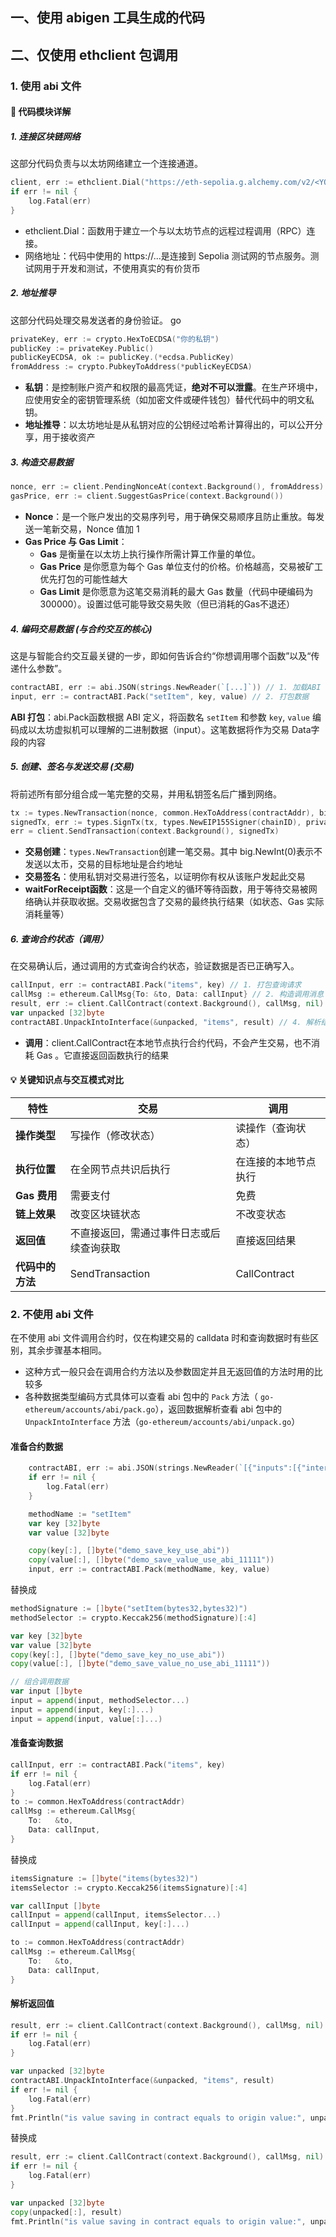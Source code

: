 ## 一、使用 abigen 工具生成的代码




## 二、仅使用 ethclient 包调用
### 1. 使用 abi 文件
#### 🔎 **代码模块详解**
##### 1. 连接区块链网络
这部分代码负责与以太坊网络建立一个连接通道。
```go
client, err := ethclient.Dial("https://eth-sepolia.g.alchemy.com/v2/<YOUR_API_KEY>")
if err != nil {
    log.Fatal(err)
}
```
- ethclient.Dial：函数用于建立一个与以太坊节点的远程过程调用（RPC）连接。
- 网络地址：代码中使用的 https://...是连接到 Sepolia 测试网的节点服务。测试网用于开发和测试，不使用真实的有价货币

##### 2. 地址推导
这部分代码处理交易发送者的身份验证。
go
```go
privateKey, err := crypto.HexToECDSA("你的私钥")
publicKey := privateKey.Public()
publicKeyECDSA, ok := publicKey.(*ecdsa.PublicKey)
fromAddress := crypto.PubkeyToAddress(*publicKeyECDSA)
```

- **私钥**：是控制账户资产和权限的最高凭证，**绝对不可以泄露**。在生产环境中，应使用安全的密钥管理系统（如加密文件或硬件钱包）替代代码中的明文私钥。
- **地址推导**：以太坊地址是从私钥对应的公钥经过哈希计算得出的，可以公开分享，用于接收资产

##### 3. 构造交易数据
```go
nonce, err := client.PendingNonceAt(context.Background(), fromAddress)
gasPrice, err := client.SuggestGasPrice(context.Background())
```
- **Nonce**：是一个账户发出的交易序列号，用于确保交易顺序且防止重放。每发送一笔新交易，Nonce 值加 1
- **Gas Price 与 Gas Limit**：
  - **Gas** 是衡量在以太坊上执行操作所需计算工作量的单位。
  - **Gas Price** 是你愿意为每个 Gas 单位支付的价格。价格越高，交易被矿工优先打包的可能性越大
  - **Gas Limit** 是你愿意为这笔交易消耗的最大 Gas 数量（代码中硬编码为 300000）。设置过低可能导致交易失败（但已消耗的Gas不退还）


##### 4. 编码交易数据 (与合约交互的核心)
这是与智能合约交互最关键的一步，即如何告诉合约“你想调用哪个函数”以及“传递什么参数”。
```go
contractABI, err := abi.JSON(strings.NewReader(`[...]`)) // 1. 加载ABI
input, err := contractABI.Pack("setItem", key, value) // 2. 打包数据
```
**ABI 打包**：abi.Pack函数根据 ABI 定义，将函数名 ```setItem``` 和参数 ```key```, ```value``` 编码成以太坊虚拟机可以理解的二进制数据（input）。这笔数据将作为交易 Data字段的内容


##### 5. 创建、签名与发送交易 (交易)
将前述所有部分组合成一笔完整的交易，并用私钥签名后广播到网络。
```go
tx := types.NewTransaction(nonce, common.HexToAddress(contractAddr), big.NewInt(0), 300000, gasPrice, input)
signedTx, err := types.SignTx(tx, types.NewEIP155Signer(chainID), privateKey)
err = client.SendTransaction(context.Background(), signedTx)
```
- **交易创建**：```types.NewTransaction```创建一笔交易。其中 big.NewInt(0)表示不发送以太币，交易的目标地址是合约地址
- **交易签名**：使用私钥对交易进行签名，以证明你有权从该账户发起此交易
- **waitForReceipt函数**：这是一个自定义的循环等待函数，用于等待交易被网络确认并获取收据。交易收据包含了交易的最终执行结果（如状态、Gas 实际消耗量等）

##### 6. 查询合约状态（调用）
在交易确认后，通过调用的方式查询合约状态，验证数据是否已正确写入。 
```go
callInput, err := contractABI.Pack("items", key) // 1. 打包查询请求
callMsg := ethereum.CallMsg{To: &to, Data: callInput} // 2. 构造调用消息
result, err := client.CallContract(context.Background(), callMsg, nil) // 3. 执行调用
var unpacked [32]byte
contractABI.UnpackIntoInterface(&unpacked, "items", result) // 4. 解析结果
```
- **调用**：client.CallContract在本地节点执行合约代码，不会产生交易，也不消耗 Gas 。它直接返回函数执行的结果
#### 💡 关键知识点与交互模式对比
| **特性**             | **交易**                    | **调用**        |
|----------------|-----------------------|-----------|
| **操作类型**           | 写操作（修改状态）             | 读操作（查询状态） |
| **执行位置**           | 在全网节点共识后执行                   | 在连接的本地节点执行      |
| **Gas 费用**         | 需要支付                  | 免费        |
| **链上效果**           | 改变区块链状态               | 不改变状态     |
| **返回值**            | 不直接返回，需通过事件日志或后续查询获取  | 直接返回结果    |
| **代码中的方法**         | SendTransaction | CallContract |

### 2. 不使用 abi 文件
在不使用 abi 文件调用合约时，仅在构建交易的 calldata 时和查询数据时有些区别，其余步骤基本相同。
- 这种方式一般只会在调用合约方法以及参数固定并且无返回值的方法时用的比较多
- 各种数据类型编码方式具体可以查看 abi 包中的 ```Pack``` 方法（ ```go-ethereum/accounts/abi/pack.go```），返回数据解析查看 abi 包中的 ```UnpackIntoInterface``` 方法（```go-ethereum/accounts/abi/unpack.go```）

#### 准备合约数据
```go
	contractABI, err := abi.JSON(strings.NewReader(`[{"inputs":[{"internalType":"string","name":"_version","type":"string"}],"stateMutability":"nonpayable","type":"constructor"},{"anonymous":false,"inputs":[{"indexed":false,"internalType":"bytes32","name":"key","type":"bytes32"},{"indexed":false,"internalType":"bytes32","name":"value","type":"bytes32"}],"name":"ItemSet","type":"event"},{"inputs":[{"internalType":"bytes32","name":"","type":"bytes32"}],"name":"items","outputs":[{"internalType":"bytes32","name":"","type":"bytes32"}],"stateMutability":"view","type":"function"},{"inputs":[{"internalType":"bytes32","name":"key","type":"bytes32"},{"internalType":"bytes32","name":"value","type":"bytes32"}],"name":"setItem","outputs":[],"stateMutability":"nonpayable","type":"function"},{"inputs":[],"name":"version","outputs":[{"internalType":"string","name":"","type":"string"}],"stateMutability":"view","type":"function"}]`))
	if err != nil {
		log.Fatal(err)
	}

	methodName := "setItem"
	var key [32]byte
	var value [32]byte

	copy(key[:], []byte("demo_save_key_use_abi"))
	copy(value[:], []byte("demo_save_value_use_abi_11111"))
	input, err := contractABI.Pack(methodName, key, value)
```
替换成


```go
methodSignature := []byte("setItem(bytes32,bytes32)")
methodSelector := crypto.Keccak256(methodSignature)[:4]

var key [32]byte
var value [32]byte
copy(key[:], []byte("demo_save_key_no_use_abi"))
copy(value[:], []byte("demo_save_value_no_use_abi_11111"))

// 组合调用数据
var input []byte
input = append(input, methodSelector...)
input = append(input, key[:]...)
input = append(input, value[:]...)
```

#### 准备查询数据
```go
callInput, err := contractABI.Pack("items", key)
if err != nil {
    log.Fatal(err)
}
to := common.HexToAddress(contractAddr)
callMsg := ethereum.CallMsg{
    To:   &to,
    Data: callInput,
}
```
替换成
```go
itemsSignature := []byte("items(bytes32)")
itemsSelector := crypto.Keccak256(itemsSignature)[:4]

var callInput []byte
callInput = append(callInput, itemsSelector...)
callInput = append(callInput, key[:]...)

to := common.HexToAddress(contractAddr)
callMsg := ethereum.CallMsg{
    To:   &to,
    Data: callInput,
}
```

#### 解析返回值
```go
result, err := client.CallContract(context.Background(), callMsg, nil)
if err != nil {
    log.Fatal(err)
}

var unpacked [32]byte
contractABI.UnpackIntoInterface(&unpacked, "items", result)
if err != nil {
    log.Fatal(err)
}
fmt.Println("is value saving in contract equals to origin value:", unpacked == value)
```
替换成
```go
result, err := client.CallContract(context.Background(), callMsg, nil)
if err != nil {
    log.Fatal(err)
}

var unpacked [32]byte
copy(unpacked[:], result)
fmt.Println("is value saving in contract equals to origin value:", unpacked == value)
```